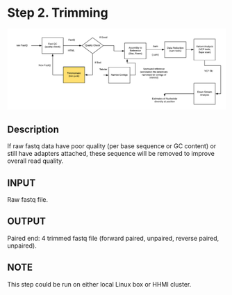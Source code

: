 # Step 2. Trimming
![Screenshot](https://github.com/yunzhang77/fundulus/blob/master/Materials/Trimmomatic.png)
## Description
If raw fastq data have poor quality (per base sequence or GC content) or still have adapters attached, these sequence will be removed to improve overall read quality.

## INPUT
Raw fastq file. 
## OUTPUT
Paired end: 4 trimmed fastq file (forward paired, unpaired, reverse paired, unpaired).
## NOTE
This step could be run on either local Linux box or HHMI cluster. 

